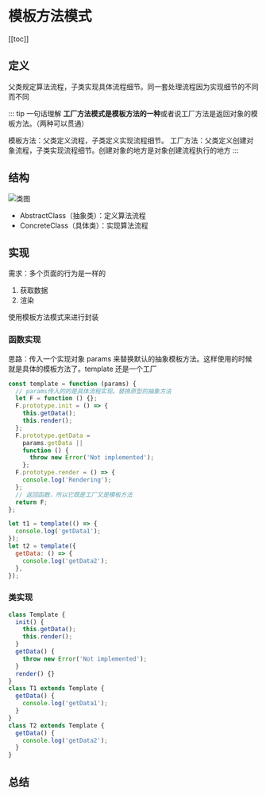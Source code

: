 # 模板方法模式

[[toc]]

## 定义

父类规定算法流程，子类实现具体流程细节。同一套处理流程因为实现细节的不同而不同

::: tip 一句话理解
**工厂方法模式是模板方法的一种**或者说工厂方法是返回对象的模板方法。（两种可以贯通）

模板方法：父类定义流程，子类定义实现流程细节。
工厂方法：父类定义创建对象流程，子类实现流程细节。创建对象的地方是对象创建流程执行的地方
:::

## 结构

![类图](https://image-bucket-1307756649.cos.ap-chengdu.myqcloud.com/image/20250803184332118.png)

- AbstractClass（抽象类）：定义算法流程
- ConcreteClass（具体类）：实现算法流程

## 实现

需求：多个页面的行为是一样的

1. 获取数据
2. 渲染

使用模板方法模式来进行封装

### 函数实现

思路：传入一个实现对象 params 来替换默认的抽象模板方法。这样使用的时候就是具体的模板方法了。template 还是一个工厂

```js
const template = function (params) {
  // params传入的的是具体流程实现。替换原型的抽象方法
  let F = function () {};
  F.prototype.init = () => {
    this.getData();
    this.render();
  };
  F.prototype.getData =
    params.getData ||
    function () {
      throw new Error('Not implemented');
    };
  F.prototype.render = () => {
    console.log('Rendering');
  };
  // 返回函数，所以它既是工厂又是模板方法
  return F;
};

let t1 = template(() => {
  console.log('getData1');
});
let t2 = template({
  getData: () => {
    console.log('getData2');
  },
});
```

### 类实现

```ts
class Template {
  init() {
    this.getData();
    this.render();
  }
  getData() {
    throw new Error('Not implemented');
  }
  render() {}
}
class T1 extends Template {
  getData() {
    console.log('getData1');
  }
}
class T2 extends Template {
  getData() {
    console.log('getData2');
  }
}
```

## 总结

